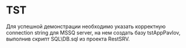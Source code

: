 # TST
Для успешной демонстрации необходимо указать корректную connection string для MSSQ server,
на нем создать базу tstAppPavlov, выполнив скрипт SQL\DB.sql из проекта RestSRV.
